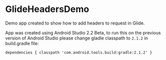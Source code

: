 # GlideHeadersDemo

Demo app created to show how to add headers to request in Glide. 

App was created using Android Studio 2.2 Beta, to run this on the previous version of Android Studio please change gladle classpath to `2.1.2` in build.gradle file:

`dependencies {
  classpath 'com.android.tools.build:gradle:2.1.2'
}`
